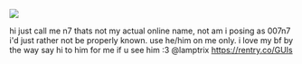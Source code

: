 ![](https://files.catbox.moe/e7ehe3.jpeg)


hi just call me n7 thats not my actual online name, not am i posing as 007n7 i'd just rather not be properly known. use he/him on me only. i love my bf by the way say hi to him for me if u see him :3 @lamptrix
https://rentry.co/GUIs
